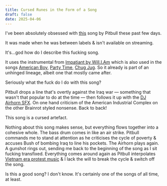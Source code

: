 ```yaml
---
title: Cursed Runes in the Form of a Song
draft: false
date: 2025-04-06
---
```

I've been absolutely obsessed with [this](https://www.youtube.com/watch?v=R-jMqV28dxM) song by Pitbull these past few days.

It was made when he was between labels & isn't available on streaming.

It's...god how do I describe this fucking song.

It uses the instrumental from [Impatiant by Will.I.Am](https://song.link/i/1443260763) which is also used in the songs [American Boy](https://song.link/us/i/1349339895), [Party Time](https://song.link/i/1767691909), [Chug Jug](https://song.link/y/Z0Uh3OJCx3o). So it already is part of an unhinged lineage, albeit one that mostly came after.

Seriously what the fuck do I do with this song?

Pitbull drops a line that's overtly against the Iraq war &mdash; something that wasn't that popular to do at the time &mdash; then follows it up with the [DJ Airhorn SFX](https://www.youtube.com/watch?v=Ghmd4QzT9YY). On one hand criticism of the American Industrial Complex on the other Brainrot styled nonsense. Back to back!

This song is a cursed artefact.

Nothing about this song makes sense, but everything flows together into a cohesive whole. The bass drum comes in like an air strike. Pitbull commands me to stand at attention as he criticises the cycle of poverty & accuses Bush of bombing Iraq to line his pockets. The Airhorn plays again. A gunshot rings out, sending me back to the beginning of the song as I sit fucking transfixed. Everything comes around again as Pitbull interpolates [Vietnam era protest music](https://song.link/i/1444049092) & I lack the will to break the cycle & switch off the song.

Is this a good song? I don't know. It's certainly one of the songs of all time, at least.